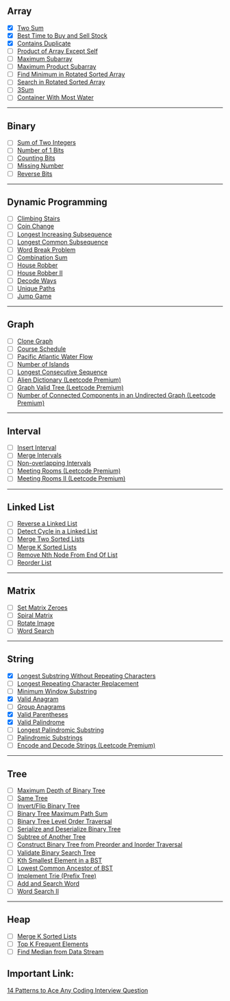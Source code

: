 ## Array

-   [x] [Two Sum](https://leetcode.com/problems/two-sum/)
-   [x] [Best Time to Buy and Sell Stock](https://leetcode.com/problems/best-time-to-buy-and-sell-stock/)
-   [x] [Contains Duplicate](https://leetcode.com/problems/contains-duplicate/)
-   [ ] [Product of Array Except Self](https://leetcode.com/problems/product-of-array-except-self/)
-   [ ] [Maximum Subarray](https://leetcode.com/problems/maximum-subarray/)
-   [ ] [Maximum Product Subarray](https://leetcode.com/problems/maximum-product-subarray/)
-   [ ] [Find Minimum in Rotated Sorted Array](https://leetcode.com/problems/find-minimum-in-rotated-sorted-array/)
-   [ ] [Search in Rotated Sorted Array](https://leetcode.com/problems/search-in-rotated-sorted-array/)
-   [ ] [3Sum](https://leetcode.com/problems/3sum/)
-   [ ] [Container With Most Water](https://leetcode.com/problems/container-with-most-water/)

---

## Binary

-   [ ] [Sum of Two Integers](https://leetcode.com/problems/sum-of-two-integers/)
-   [ ] [Number of 1 Bits](https://leetcode.com/problems/number-of-1-bits/)
-   [ ] [Counting Bits](https://leetcode.com/problems/counting-bits/)
-   [ ] [Missing Number](https://leetcode.com/problems/missing-number/)
-   [ ] [Reverse Bits](https://leetcode.com/problems/reverse-bits/)

---

## Dynamic Programming

-   [ ] [Climbing Stairs](https://leetcode.com/problems/climbing-stairs/)
-   [ ] [Coin Change](https://leetcode.com/problems/coin-change/)
-   [ ] [Longest Increasing Subsequence](https://leetcode.com/problems/longest-increasing-subsequence/)
-   [ ] [Longest Common Subsequence](https://leetcode.com/problems/longest-common-subsequence/)
-   [ ] [Word Break Problem](https://leetcode.com/problems/word-break/)
-   [ ] [Combination Sum](https://leetcode.com/problems/combination-sum-iv/)
-   [ ] [House Robber](https://leetcode.com/problems/house-robber/)
-   [ ] [House Robber II](https://leetcode.com/problems/house-robber-ii/)
-   [ ] [Decode Ways](https://leetcode.com/problems/decode-ways/)
-   [ ] [Unique Paths](https://leetcode.com/problems/unique-paths/)
-   [ ] [Jump Game](https://leetcode.com/problems/jump-game/)

---

## Graph

-   [ ] [Clone Graph](https://leetcode.com/problems/clone-graph/)
-   [ ] [Course Schedule](https://leetcode.com/problems/course-schedule/)
-   [ ] [Pacific Atlantic Water Flow](https://leetcode.com/problems/pacific-atlantic-water-flow/)
-   [ ] [Number of Islands](https://leetcode.com/problems/number-of-islands/)
-   [ ] [Longest Consecutive Sequence](https://leetcode.com/problems/longest-consecutive-sequence/)
-   [ ] [Alien Dictionary (Leetcode Premium)](https://leetcode.com/problems/alien-dictionary/)
-   [ ] [Graph Valid Tree (Leetcode Premium)](https://leetcode.com/problems/graph-valid-tree/)
-   [ ] [Number of Connected Components in an Undirected Graph (Leetcode Premium)](https://leetcode.com/problems/number-of-connected-components-in-an-undirected-graph/)

---

## Interval

-   [ ] [Insert Interval](https://leetcode.com/problems/insert-interval/)
-   [ ] [Merge Intervals](https://leetcode.com/problems/merge-intervals/)
-   [ ] [Non-overlapping Intervals](https://leetcode.com/problems/non-overlapping-intervals/)
-   [ ] [Meeting Rooms (Leetcode Premium)](https://leetcode.com/problems/meeting-rooms/)
-   [ ] [Meeting Rooms II (Leetcode Premium)](https://leetcode.com/problems/meeting-rooms-ii/)

---

## Linked List

-   [ ] [Reverse a Linked List](https://leetcode.com/problems/reverse-linked-list/)
-   [ ] [Detect Cycle in a Linked List](https://leetcode.com/problems/linked-list-cycle/)
-   [ ] [Merge Two Sorted Lists](https://leetcode.com/problems/merge-two-sorted-lists/)
-   [ ] [Merge K Sorted Lists](https://leetcode.com/problems/merge-k-sorted-lists/)
-   [ ] [Remove Nth Node From End Of List](https://leetcode.com/problems/remove-nth-node-from-end-of-list/)
-   [ ] [Reorder List](https://leetcode.com/problems/reorder-list/)

---

## Matrix

-   [ ] [Set Matrix Zeroes](https://leetcode.com/problems/set-matrix-zeroes/)
-   [ ] [Spiral Matrix](https://leetcode.com/problems/spiral-matrix/)
-   [ ] [Rotate Image](https://leetcode.com/problems/rotate-image/)
-   [ ] [Word Search](https://leetcode.com/problems/word-search/)

---

## String

-   [x] [Longest Substring Without Repeating Characters](https://leetcode.com/problems/longest-substring-without-repeating-characters/)
-   [ ] [Longest Repeating Character Replacement](https://leetcode.com/problems/longest-repeating-character-replacement/)
-   [ ] [Minimum Window Substring](https://leetcode.com/problems/minimum-window-substring/)
-   [x] [Valid Anagram](https://leetcode.com/problems/valid-anagram/)
-   [ ] [Group Anagrams](https://leetcode.com/problems/group-anagrams/)
-   [x] [Valid Parentheses](https://leetcode.com/problems/valid-parentheses/)
-   [x] [Valid Palindrome](https://leetcode.com/problems/valid-palindrome/)
-   [ ] [Longest Palindromic Substring](https://leetcode.com/problems/longest-palindromic-substring/)
-   [ ] [Palindromic Substrings](https://leetcode.com/problems/palindromic-substrings/)
-   [ ] [Encode and Decode Strings (Leetcode Premium)](https://leetcode.com/problems/encode-and-decode-strings/)

---

## Tree

-   [ ] [Maximum Depth of Binary Tree](https://leetcode.com/problems/maximum-depth-of-binary-tree/)
-   [ ] [Same Tree](https://leetcode.com/problems/same-tree/)
-   [ ] [Invert/Flip Binary Tree](https://leetcode.com/problems/invert-binary-tree/)
-   [ ] [Binary Tree Maximum Path Sum](https://leetcode.com/problems/binary-tree-maximum-path-sum/)
-   [ ] [Binary Tree Level Order Traversal](https://leetcode.com/problems/binary-tree-level-order-traversal/)
-   [ ] [Serialize and Deserialize Binary Tree](https://leetcode.com/problems/serialize-and-deserialize-binary-tree/)
-   [ ] [Subtree of Another Tree](https://leetcode.com/problems/subtree-of-another-tree/)
-   [ ] [Construct Binary Tree from Preorder and Inorder Traversal](https://leetcode.com/problems/construct-binary-tree-from-preorder-and-inorder-traversal/)
-   [ ] [Validate Binary Search Tree](https://leetcode.com/problems/validate-binary-search-tree/)
-   [ ] [Kth Smallest Element in a BST](https://leetcode.com/problems/kth-smallest-element-in-a-bst/)
-   [ ] [Lowest Common Ancestor of BST](https://leetcode.com/problems/lowest-common-ancestor-of-a-binary-search-tree/)
-   [ ] [Implement Trie (Prefix Tree)](https://leetcode.com/problems/implement-trie-prefix-tree/)
-   [ ] [Add and Search Word](https://leetcode.com/problems/add-and-search-word-data-structure-design/)
-   [ ] [Word Search II](https://leetcode.com/problems/word-search-ii/)

---

## Heap

-   [ ] [Merge K Sorted Lists](https://leetcode.com/problems/merge-k-sorted-lists/)
-   [ ] [Top K Frequent Elements](https://leetcode.com/problems/top-k-frequent-elements/)
-   [ ] [Find Median from Data Stream](https://leetcode.com/problems/find-median-from-data-stream/)

## Important Link:

[14 Patterns to Ace Any Coding Interview Question](https://hackernoon.com/14-patterns-to-ace-any-coding-interview-question-c5bb3357f6ed)
